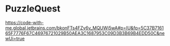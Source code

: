 # PuzzleQuest

https://code-with-me.global.jetbrains.com/bkonFTs4FZy6v_MQUWj5wA#p=IU&fp=5C37B716165F7776F67C46976721029B50AEA3C1687953C09D3B3B69B4EDD50C&newUi=true